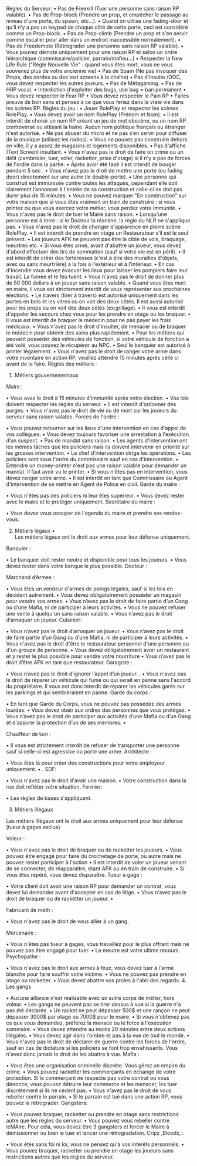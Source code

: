 
Règles du Serveur:
•	Pas de Freekill (Tuer une personne sans raison RP valable).
•	Pas de Prop-block (Prendre un prop, et empêcher le passage au niveau d'une porte, du spawn, etc...).
•	Quand on utilise une fading-door et qu’il n’y a pas un keypad de chaque côté de cette porte, ceci est considéré comme un Prop-block.
•	Pas de Prop-climb (Prendre un prop et s'en servir comme escalier pour aller dans un endroit inaccessible normalement).
•	Pas de Freedemote (Rétrograder une personne sans raison RP valable).
•	Vous pouvez démote uniquement pour une raison RP et selon un ordre hiérarchique (commissaire/policier, parrain/mafieu...)
•	Respecter la New Life Rule ("Règle Nouvelle Vie" : quand vous êtes mort, vous ne vous souvenez plus de votre ancienne vie)
•	Pas de Spam (Ne pas invoquer des Props, des cordes ou des text screens à la chaîne)
•	Pas d'insulte /OOC, vous devez respecter les autres joueurs.
•	Pas de Métagaming.
•	Pas de HRP vocal.
•	Interdiction d'exploiter des bugs, use bug = ban permanent
•	Vous devez respecter le Fear RP
•	Vous devez respecter le Pain RP
•	Faites preuve de bon sens et pensez à ce que vous feriez dans la vraie vie dans les scènes RP.
Règles du jeu :
•	Jouer RolePlay et respecter les scènes RolePlay.
•	Vous devez avoir un nom RolePlay (Prénom et Nom).
•	Il est interdit de choisir un nom RP créant un jeu de mot obscène, ou un nom RP controversé ou attisant la haine. Aucun nom politique français ou étranger n'est autorisé.
•	Ne pas abuser du micro et ne pas s’en servir pour diffuser de la musique (utilisez les radios).
•	Vous ne pouvez pas construire dehors en ville, il y a assez de magasins et logements disponibles.
•	Pas d'affiche (Text Screen) insultant.
•	Vous n'avez pas le droit de faire un crime ou un délit (cambrioler, tuer, voler, racketter, prise d'otage) si il n'y a pas de forces de l'ordre dans la partie.
•	Après avoir été tasé il est interdit de bouger pendant 5 sec .
•	Vous n'avez pas le droit de mettre une porte (ou fading door) directement sur une autre (le double-porte).
•	Une personne qui construit est immunisée contre toutes les attaques, cependant elle doit clairement l’annoncer à l'entrée de sa construction et celle-ci ne doit pas durer plus de 15 minutes.
•	Vous ne pouvez marquer "En construction" sur votre maison que si vous êtes vraiment en train de construire : si vous printez ou que vous exercez votre métier, vous perdez votre immunité.
•	Vous n'avez pas le droit de tuer le Maire sans raison.
•	Lorsqu'une personne est à terre : si le Docteur la réanime, la règle du NLR ne s'applique pas.
•	Vous n'avez pas le droit de changer d'apparence en pleine scène RolePlay.
•	Il est interdit de prendre en otage un Restaurateur s’il est le seul présent.
•	Les joueurs AFK ne peuvent pas être la cible de vols, braquage, meurtres etc.
•	Si vous êtes armé, avant d'abattre un joueur, vous devez d'abord effectuer des tirs de sommation (sauf si votre vie est en péril).
•	Il est interdit de créer des forteresses (c'est à dire des murailles d'objets, avec ou sans meurtrière) à la fois à l'extérieur et à l'intérieur.
•	En cas d'incendie vous devez évacuer les lieux pour laisser les pompiers faire leur travail. La fumée et le feu tuent.
•	Vous n'avez pas le droit de donner plus de 50 000 dollars à un joueur sans raison valable.
•	Quand vous êtes mort en maire, il vous est strictement interdit de vous représenter aux prochaines élections.
•	Le travers (tirer à travers) est autorisé uniquement dans les portes en bois et les vitres où on voit des deux côtés. Il est aussi autorisé pour les props ou on voit des deux côtés (ex:grillage).
•	Il vous est interdit d'appeler les secours chez vous pour les prendre en otage ou les braquer.
•	Il vous est interdit de braquer le médecin pour ne pas payer les frais médicaux.
•	Vous n'avez pas le droit d'insulter, de menacer ou de braquer le médecin pour obtenir des soins plus rapidement.
•	Pour les métiers qui peuvent posséder des véhicules de fonction, si votre véhicule de fonction a été volé, vous pouvez le récupérer au NPC.
•	Seul le banquier est autorisé à printer légalement.
•	Vous n'avez pas le droit de ranger votre arme dans votre inventaire en action RP, veuillez attendre 15 minutes après celle ci avant de le faire.
Règles des métiers :

1. Métiers gouvernementaux

Maire :


•	Vous avez le droit à 15 minutes d'immunité après votre élection.
•	Vos lois doivent respecter les règles du serveur.
•	Il est interdit d'ordonner des purges.
•	Vous n'avez pas le droit de vie ou de mort sur les joueurs du serveur sans raison valable.
Forces de l'ordre :

•	Vous pouvez retourner sur les lieux d'une intervention en cas d'appel de vos collègues.
•	Vous devez toujours favoriser une arrestation à l'exécution d’un suspect.
•	Pas de mandat sans raison.
•	Les agents d'intervention ont les mêmes tâches que les policiers mais ils doivent intervenir en priorité sur les grosses intervention.
•	Le chef d'intervention dirige les opérations.
•	Les policiers sont sous l'ordre du commissaire sauf en cas d'intervention.
•	Entendre un money-printer n'est pas une raison valable pour demander un mandat. Il faut avoir vu le printer.
•	Si vous n'êtes pas en intervention, vous devez ranger votre arme.
•	Il est interdit en tant que Commissaire ou Agent d'intervention de se mettre en Agent de Police en civil.
Garde du maire :

•	Vous n'êtes pas des policiers ni leur êtes supérieur.
•	Vous devez rester avec le maire et le protéger uniquement.
Secrétaire du maire :

•	Vous devez vous occuper de l'agenda du maire et prendre ses rendez-vous.

2. Métiers légaux
•	
Les métiers légaux ont le droit aux armes pour leur défense uniquement.


Banquier :

•	Le banquier doit rester neutre et disponible pour tous les joueurs.
•	Vous devez rester dans votre banque le plus possible.
Docteur :

Marchand d’Armes :

•	Vous êtes un vendeur d'armes de poings légales, sauf si les lois en décident autrement.
•	Vous devez obligatoirement posséder un magasin pour vendre vos armes.
•	Vous n’avez pas le droit de faire partie d’un Gang ou d’une Mafia, ni de participer à leurs activités.
•	Vous ne pouvez refuser une vente à quelqu'un sans raison valable.
•	Vous n’avez pas le droit d’arnaquer un joueur.
Cuisinier:

•	Vous n’avez pas le droit d’arnaquer un joueur.
•	Vous n’avez pas le droit de faire partie d’un Gang ou d’une Mafia, ni de participer à leurs activités.
•	Vous n'avez pas le droit d'être le restaurateur personnel d'une personne ou d'un groupe de personne.
•	Vous devez obligatoirement avoir un restaurant et y rester le plus possible pour vendre votre nourriture
•	Vous n’avez pas le droit d’être AFK en tant que restaurateur.
Garagiste :

•	Vous n’avez pas le droit d’ignorer l’appel d’un joueur.
.
•	Vous n'avez pas le droit de réparer un véhicule qui fume ou qui serait en panne sans l'accord du propriétaire. Il vous est donc interdit de réparer les véhicules garés sur les parkings et qui sembleraient en panne.
Garde du corps :

•	En tant que Garde du Corps, vous ne pouvez pas possédez des armes lourdes.
•	Vous devez obéir aux ordres des personnes que vous protégez.
•	Vous n’avez pas le droit de participer aux activités d’une Mafia ou d’un Gang et d'assurer la protection d’un de ses membres.
•	


Chauffeur de taxi :

•	Il vous est strictement interdit de refuser de transporter une personne sauf si celle-ci est agressive ou porte une arme.
Architecte :

•	Vous êtes là pour créer des constructions pour votre employeur uniquement.
•	.
SDF:

•	Vous n'avez pas le droit d'avoir une maison.
•	Votre construction dans la rue doit refléter votre situation.
Fermier:

•	Les règles de bases s'appliquent.

3. Métiers illégaux

Les métiers illégaux ont le droit aux armes uniquement pour leur défense (tueur à gages exclus)

Voleur :

•	Vous n'avez pas le droit de braquer ou de racketter les joueurs.
•	Vous pouvez être engagé pour faire du crochetage de porte, ou autre mais ne pouvez rester participer à l'action
•	Il est interdit de voler un joueur venant de se connecter, de réapparaître, étant AFK ou en train de construire.
•	Si vous êtes repéré, vous devez disparaître.
Tueur à gage :

•	Votre client doit avoir une raison RP pour demander un contrat, vous devez lui demander avant d'accepter en cas de litige.
•	Vous n'avez pas le droit de braquer ou de racketter un joueur.
•	

Fabricant de meth :

•	Vous n'avez pas le droit de vous allier à un gang.

Mercenaire :

•	Vous n'êtes pas tueur à gages, vous travaillez pour le plus offrant mais ne pouvez pas être engagé pour tuer.
•	Le meutre est votre ultime recours.
Psychopathe :

•	Vous n'avez pas le droit aux armes à feux, vous devez tuer à l'arme blanche pour faire souffrir votre victime.
•	Vous ne pouvez pas prendre en otage ou racketter.
•	Vous devez abattre vos proies à l'abri des regards.
4. Les gangs


•	Aucune alliance n'est réalisable avec un autre corps de métier, hors voleur.
•	Les gangs ne peuvent pas se tirer dessus à vue si la guerre n'a pas été déclarée.
•	Un racket ne peut dépasser 500$ et une rançon ne peut dépasser 3000$ par otage ou 7000$ pour le maire.
•	Si vous n'obtenez pas ce que vous demandez, préférez la menace ou le force à l'exécution sommaire.
•	Vous devez attendre au moins 20 minutes entre deux actions illégales.
•	Vous devez agir dans l'ombre et pas à la vue de tout le monde.
•	Vous n'avez pas le droit de déclarer de guerre contre les forces de l'ordre, sauf en cas de dictature si les policiers se font trop envahissants. Vous n'avez donc jamais le droit de les abattre à vue.
Mafia :

•	Vous êtes une organisation criminelle discrète. Vous gérez un empire du crime.
•	Vous pouvez racketter les commerçants en échange de votre protection. Si le commerçant ne respecte pas votre contrat ou vous dénonce, vous pouvez détruire leur commerce et les menacer, les tuer discrètement si ils ne cèdent pas.
•	Vous n'avez pas le droit de vous rebeller contre le parrain.
•	Si le parrain est tué dans une action RP, vous pouvez le rétrograder.
Gangsters:

•	Vous pouvez braquer, racketter ou prendre en otage sans restrictions autre que les règles du serveur.
•	Vous pouvez vous rebeller contre leMAire. Pour cela, vous devez être 3 gangsters et forcer le Maire à démissionner ou bien le tuer et lancer une rétrogradation.
Cripz ,Bloodz, :

•	Vous êtes sans foi ni loi, vous ne pensez qu'à vos intérêts personnels.
•	Vous pouvez braquer, racketter ou prendre en otage les joueurs sans restrictions autres que les règles du serveur.

